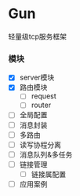 # Gun
轻量级tcp服务框架

### 模块
- [x] server模块
- [x] 路由模块
    - [ ] request
    - [ ] router
- [ ] 全局配置
- [ ] 消息封装
- [ ] 多路由
- [ ] 读写协程分离
- [ ] 消息队列&多任务
- [ ] 链接管理
    - [ ] 链接属配置
- [ ] 应用案例